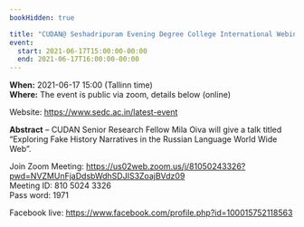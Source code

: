```yaml
---
bookHidden: true

title: "CUDAN@ Seshadripuram Evening Degree College International Webinar on Digital Humanities (Session 17)"
event:
  start: 2021-06-17T15:00:00-00:00
  end: 2021-06-17T16:00:00-00:00
---
```


**When:** 2021-06-17 15:00 (Tallinn time)  
**Where:** The event is public via zoom, details below (online)  

Website: https://www.sedc.ac.in/latest-event   

<!--more-->
**Abstract** – CUDAN Senior Research Fellow Mila Oiva will give a talk titled “Exploring Fake History Narratives in the Russian Language World Wide Web”.  

Join Zoom Meeting: https://us02web.zoom.us/j/81050243326?pwd=NVZMUnFjaDdsbWdhSDJIS3ZoajBVdz09  
Meeting ID: 810 5024 3326  
Pass word: 1971  

Facebook live: https://www.facebook.com/profile.php?id=100015752118563

